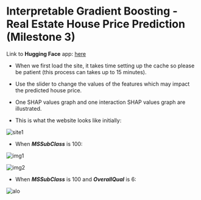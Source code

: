 # Interpretable Gradient Boosting - Real Estate House Price Prediction (Milestone 3)

Link to **Hugging Face** app: [here](https://huggingface.co/spaces/2dtkingslayer/MyStreamlitApp)

- When we first load the site, it takes time setting up the cache so please be patient (this process can takes up to 15 minutes).

- Use the slider to change the values of the features which may impact the predicted house price.

- One SHAP values graph and one interaction SHAP values graph are illustrated.

- This is what the website looks like initially:

![site1](https://scontent-iad3-2.xx.fbcdn.net/v/t1.15752-9/328470574_608932194601154_2766445502442107711_n.png?_nc_cat=111&ccb=1-7&_nc_sid=ae9488&_nc_ohc=dDb-QPeptR4AX_D_GuS&_nc_ht=scontent-iad3-2.xx&oh=03_AdQ2iRvfr7lLEE6zP1zmj37EdOHIkq8khyzEeAVS0DMwXA&oe=64642C6B)

- When _**MSSubClass**_ is 100:

![img1](https://scontent-lga3-2.xx.fbcdn.net/v/t1.15752-9/346126936_789764389390755_5868615482430424235_n.png?_nc_cat=109&ccb=1-7&_nc_sid=ae9488&_nc_ohc=D4WbKuFBIJEAX-Q9QP2&_nc_ht=scontent-lga3-2.xx&oh=03_AdRNTYiL2qfqqJ1dF28jz_foktK1N6whXmYHVs6OIIMsPg&oe=649205DB)

![img2](https://scontent-iad3-1.xx.fbcdn.net/v/t1.15752-9/341114822_231023462915104_5582305510076517919_n.png?_nc_cat=101&ccb=1-7&_nc_sid=ae9488&_nc_ohc=iRWXB3X8eScAX-tjquI&_nc_oc=AQnpu1JGL7kH-15yBY-WHCvv30jMQHdeZI5lqbewnnw4Khfh5nzJ_JRVb1VJbZa9Z-U&_nc_ht=scontent-iad3-1.xx&oh=03_AdT2plJrddYzBnNCkp7-v5Mk1dluMTbAxLk8x7r2a_NHow&oe=64643B13)

- When _**MSSubClass**_ is 100 and _**OverallQual**_ is 6:

![alo](https://scontent-lga3-1.xx.fbcdn.net/v/t1.15752-9/346127644_768377908299875_368244168080826139_n.png?_nc_cat=103&ccb=1-7&_nc_sid=ae9488&_nc_ohc=ks6XA485gqIAX_ptI3E&_nc_ht=scontent-lga3-1.xx&oh=03_AdRejTqrkN1MBblDhhe6byancdcL56k7KMRJfBD0kW-ZmQ&oe=64920EB0)
